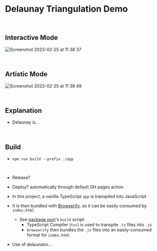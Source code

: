 # Delaunay Triangulation Demo

<br>

## Interactive Mode
![Screenshot 2023-02-25 at 11 38 37](https://user-images.githubusercontent.com/34093915/221354864-f71c18da-7269-4e21-b7a3-c9a56e1affaf.png)

<br>

## Artistic Mode
![Screenshot 2023-02-25 at 11 38 49](https://user-images.githubusercontent.com/34093915/221354866-717944a3-f540-47c5-8d56-62f6db33f882.png)

<br>

## Explanation
* Delaunay is...

<br>

## Build
* `npm run build --prefix ./app`

<br>

* Release?
* Deploy? automatically through default GH pages action

* In this project, a vanilla TypeScript `app` is transpiled into JavaScript
* It is then bundled with [Browserify](https://browserify.org/), so it can be easily consumed by `index.html`
    * See [package.json](./app/package.json)'s `build` script:
        * TypeScript Compiler (`tsc`) is used to transpile `.ts` files into `.js`
        * `browserify` then bundles the `.js` files into an easily-consumed format for `index.html`
* Use of delaunator...